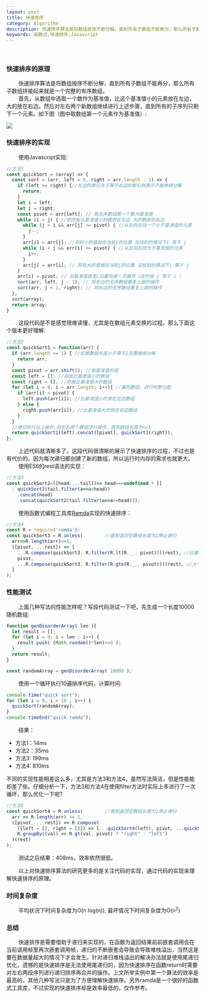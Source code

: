 ```yaml
---
layout: post
title: 快速排序
category: Algorithm
description: 快速排序算法是将数组按序不断分解，直到所有子数组不能再分，那么所有子数组拼接起来就是一个完整的有序数组。
keywords: 函数式,快速排序,Javascript
---
```

&#160; &#160; &#160; &#160; 

<!--description--> 
### 快速排序的原理
&#160; &#160; &#160; &#160;  快速排序算法是将数组按序不断分解，直到所有子数组不能再分，那么所有子数组拼接起来就是一个完整的有序数组。  
&#160; &#160; &#160; &#160;  首先，从数组中选取一个数作为基准值，比这个基准值小的元素放在左边，大的放在右边。然后对左右两个新数组继续进行上述步骤，直到所有的子序列只剩下一个元素。如下图（图中取数组第一个元素作为基准值）:  

![]({{site.baseurl}}/assets/img/quick_sort.png)
    
### 快速排序的实现
&#160; &#160; &#160; &#160; 使用Javascript实现:  
```javascript
//方法1
const quickSort = (array) => {
  const sort = (arr, left = 0, right = arr.length - 1) => {
    if (left >= right) {//左边的索引大于等于右边的索引则表示不能继续分解
      return;
    }
    let i = left;
    let j = right;
    const pivot = arr[left]; // 取无序数组第一个数为基准值
    while (i < j) { //把所有比基准值小的数放在左边 大的数放在右边
      while (j > i && arr[j] >= pivot) { //从右向左找一个小于基准值的元素
        j--;
      }
      arr[i] = arr[j]; //将较小的值放在当前i的位置 没找到的情况下i 等于 j
      while (i < j && arr[i] <= pivot) { //从左向右找大于基准值的元素
        i++;
      }
      arr[j] = arr[i]; // 将较大的值放在当前j的位置 没找到的情况下i 等于 j
    }
    arr[i] = pivot; // 将基准值放至i位置完成一次循环（这时候 j 等于 i ）
    sort(arr, left, j - 1); // 将左边的无序数组重复上面的操作
    sort(arr, j + 1, right); // 将右边的无序数组重复上面的操作
  };
  sort(array);
  return array;
}
```
&#160; &#160; &#160; &#160;  这段代码是不是感觉很难读懂，尤其是在数组元素交换的过程。那么下面这个版本更好理解:  
```javascript
//方法2
const quickSort1 = function(arr) {
  if (arr.length <= 1) { //如果数组长度小于等于1无需继续分解
    return arr;
  }
  const pivot = arr.shift(); //取基准值的值
  const left = []; //存放比基准值小的数组
  const right = []; //存放比基准值大的数组
  for (let i = 0; i < arr.length; i++){ //遍历数组，进行判断分配
    if (arr[i] < pivot) {
      left.push(arr[i]); //比基准值小的放在左边数组
    } else {
      right.push(arr[i]); //比基准值大的放在右边数组
    }
  }
  //递归执行以上操作,对左右两个数组进行操作，直到数组长度为<=1
  return quickSort1(left).concat([pivot], quickSort1(right));
};
```
&#160; &#160; &#160; &#160; 上述代码就清晰多了，这段代码很清晰的展示了快速排序的过程，不过也是有代价的，因为每次递归都创建了新的数组，所以运行时内存的需求也就更大。  
&#160; &#160; &#160; &#160; 使用ES6的rest语法的实现：
```javascript
//方法3
const quickSort2=([head,...tail])=> head===undefined ? []
  : quickSort2(tail.filter(a=>a<head))
    .concat(head)
    .concat(quickSort2(tail.filter(a=>a>=head)));
```
&#160; &#160; &#160; &#160; 使用函数式编程工具库[Ramda](https://github.com/ramda/ramda)实现的快速排序：
```javascript
//方法4
const R = require('ramda');
const quickSort3 = R.unless(        //直到返回空数组长度为1停止递归
  arr=>R.length(arr)<=1,
  ([pivot, ...rest]) => [
    ...R.compose(quickSort3, R.filter(R.lt(R.__, pivot)))(rest), //比基准值小的放到左边
    pivot,
    ...R.compose(quickSort3, R.filter(R.gte(R.__, pivot)))(rest), //大于等于基准值的放到右边
  ]
);
```
### 性能测试
&#160; &#160; &#160; &#160; 上面几种写法的性能怎样呢？写段代码测试一下吧，先生成一个长度10000随机数组:  
```javascript
function genDisorderArray( len ){
  let result = [];
  for (let i = 0; i < len ; i++) {
    result.push( (Math.random()*len)>>0 );
  }
  return result;
}

const randomArray = genDisorderArray( 10000 );
```
&#160; &#160; &#160; &#160; 使用一个循环执行10遍排序代码，计算时间:  
```javascript
console.time("quick sort");
for (let i = 0; i < 10 ; i++) {
  quickSort(randomArray);
}
console.timeEnd("quick ramda");
```
&#160; &#160; &#160; &#160; 结果：
- 方法1：14ms
- 方法2：35ms
- 方法3: 199ms
- 方法4: 810ms  

不同的实现性能相差这么多，尤其是方法3和方法4，虽然写法简洁，但是性能能却差了些。仔细分析一下，方法3和方法4在使用filter方法时实际上多进行了一次循环，那么优化一下呢?
```javascript
//方法5
const quickSort4 = R.unless(        //直到返回空数组长度为1停止递归
  arr => R.length(arr) <= 1,
  ([pivot, ...rest]) => R.compose(
    ({left = [], right = []}) => [...quickSort4(left), pivot, ...quickSort4(right)],
    R.groupBy((val) => R.gt(val, pivot) ? "right" : "left")
  )(rest)
);
```
&#160; &#160; &#160; &#160; 测试之后结果：408ms，效率依然很低。

&#160; &#160; &#160; &#160; 以上对快速排序算法的研究更多的是关注代码的实现，通过代码的实现来理解快速排序的原理。  
### 时间复杂度
&#160; &#160; &#160; &#160; 平均状况下时间复杂度为O(n log(n)), 最坏情况下时间复杂度为O(n<sup>2</sup>)

### 总结
&#160; &#160; &#160; &#160; 快速排序是需要借助于递归来实现的，在函数为返回结果前前嵌套调用会在当前调用帧里再次嵌套调用帧，递归的不断嵌套会导致会导致堆栈溢出，当然这是要在数据量超大的情况下才会发生。针对递归堆栈溢出的解决办法就是使用尾递归优化，遗憾的是快速排序是无法使用尾递归的，因为快速排序在函数return时需要对左右两段序列进行递归排序再合并的操作。上文所举实例中第一个算法的效率是最高的，其他几种写法只是为了方便理解快速排序。另外ramda是一个很好的函数式工具库，不过实现的快速排序却是效率最低的，仅作参考。
